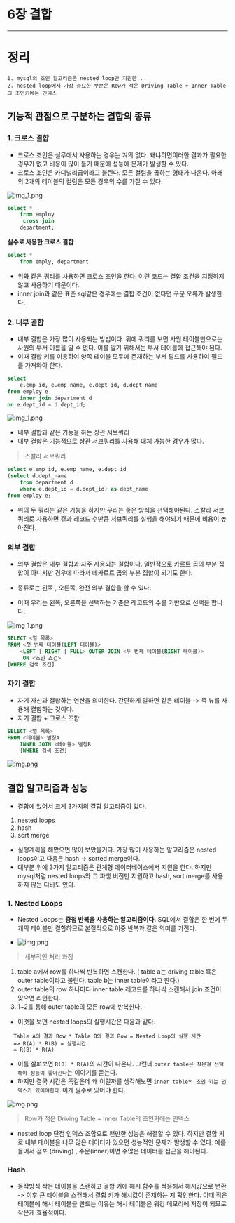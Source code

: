 # 6장 결합

---

# 정리
```
1. mysql의 조인 알고리즘은 nested loop만 지원한 .
2. nested loop에서 가장 중요한 부분은 Row가 적은 Driving Table + Inner Table의 조인키에는 인덱스

```



## 기능적 관점으로 구분하는 결합의 종류


### 1. 크로스 결합
- 크로스 조인은 실무에서 사용하는 경우는 겨의 없다. 왜냐하면이러한 결과가 필요한 경우가 없고 비용이 많이 들기 때문에 성능에 문제가 발생할 수 있다.
- 크로스 조인은 카디널리곱이라고 불린다. 모든 컬럼을 곱하는 형태가 나온다. 아래의 2개의 테이블의 컬럼은 모든 경우의 수를 가질 수 있다.

![img_1.png](../../img/크로스조인.png)

```sql
select *
    from employ
     cross join
    department;
```

**실수로 사용한 크로스 결합**

```sql
select *
    from emply, department
```
- 위와 같은 쿼리를 사용하면 크로스 조인을 한다. 이런 코드는 결합 조건을 지정하지 않고 사용하기 때문이다.
- inner join과 같은 표준 sql같은 경우에는 결합 조건이 없다면 구문 오류가 발생한다.

### 2. 내부 결합
- 내부 결합은 가장 많이 사용되는 방법이다. 위에 쿼리를 보면 사원 테이블만으로는 사원의 부서 이름을 알 수 없다. 이를 알기 위해서는 부서 테이블에 접근해야 된다.
- 이때 결합 키를 이용하여 양쪽 테이블 모두에 존재하는 부서 필드를 사용하여 필드를 가져와야 한다.

```sql
select 
    e.emp_id, e.emp_name, e.dept_id, d.dept_name
from employ e
    inner join department d
on e.dept_id = d.dept_id;
```
![img_1.png](../../img/innerjoin.png)

- 내부 결합과 같은 기능을 하는 상관 서브쿼리
- 내부 결합은 기능적으로 상관 서브쿼리를 사용해 대체 가능한 경우가 많다.

> 스칼라 서브쿼리
```sql
select e.emp_id, e.emp_name, e.dept_id
(select d.dept_name
    from department d
    where e.dept_id = d.dept_id) as dept_name
from employ e;
```

- 위의 두 쿼리는 같은 기능을 하지만 우리는 좋은 방식을 선택해야된다. 스칼라 서브쿼리로 사용하면 결과 레코드 수만큼 서브쿼리를 실행을 해야되기 때문에 비용이 높아진다.

### 외부 결합
- 외부 결합은 내부 결합과 자주 사용되는 결합이다.  일반적으로 카르트 곱의 부분 집합이 아니지만 경우에 따라서 데카르트 곱의 부분 집합이 되기도 한다.
- 종류로는 왼쪽 , 오른쪽, 완전 외부 결합을 할 수 있다.

- 이때 우리는 왼쪽, 오른쪽을 선택하는 기준은 레코드의 수를 기반으로 선택을 합니다.

![img_1.png](../../img/외부결합.png)

```sql
SELECT <열 목록>
FROM <첫 번째 테이블(LEFT 테이블)>
    <LEFT | RIGHT | FULL> OUTER JOIN <두 번째 테이블(RIGHT 테이블)>
     ON <조인 조건>
[WHERE 검색 조건]
```


### 자기 결합
- 자기 자신과 결합하는 연산을 의미한다. 간단하게 말하면 같은 테이블 -> 즉 뷰를 사용해 결합하는 것이다.
- 자기 결합 + 크로스 조합
```sql
SELECT <열 목록>
FROM <테이블> 별칭A
    INNER JOIN <테이블> 별칭B
    [WHERE 검색 조건]
```
![img.png](../../img/selfjoin.png)

## 결합 알고리즘과 성능
- 결합에 있어서 크게 3가지의 결합 알고리즘이 있다.
1. nested loops
2. hash
3. sort merge
- 실행계획을 해봤으면 많이 보았을거다. 가장 많이 사용하는 알고리즘은 nested loops이고 다음은 hash -> sorted merge이다.
- 대부분 위에 3가지 알고리즘은 관계형 데이터베이스에서 지원을 한다. 하지만 mysql처럼 nested loops와 그 파생 버전만 지원하고 hash, sort merge를 사용하지 않는 디비도 있다.


### 1. Nested Loops
- Nested Loops는 **중첩 반복을 사용하는 알고리즘이다.** SQL에서 결합은 한 번에 두 개의 테이블만 결합하므로 본질적으로 이중 반복과 같은 의미를 가진다.

- ![img.png](nestedLoops.png)

> 세부적인 처리 과정
1. table a에서 row를 하나씩 반복하면 스캔한다. ( table a는 driving table 혹은 outer table이라고 불린다. table b는 inner table이라고 한다.)
2. outer table의 row 하나마다 inner table 레코드를 하나씩 스캔해서 join 조건이 맞으면 리턴한다.
3. 1~2를 통해 outer table의 모든 row에 반복한다.

- 이것을 보면 nested loops의 실행시간은 다음과 같다.
```
  Table A의 결과 Row * Table B의 결과 Row = Nested Loop의 실행 시간
  => R(A) * R(B) = 실행시간
  = R(B) * R(A)  
```

- 이를 살펴보면 `R(B) * R(A)`의 시간이 나온다. 그런데 `outer table은 작은걸 선택해야 성능이 좋아진다`는 이야기를 듣는다.
- 하지만 결국 시간은 똑같은데 왜 이럴까를 생각해보면 `inner table의 조인 키는 인덱스가 있어야한다.`이게 필수로 있어야 한다.

![img.png](inner인덱스.png)

> Row가 적은 Driving Table + Inner Table의 조인키에는 인덱스


- nested loop 단점
인덱스 조합으로 왠만한 성능은 해결할 수 있다. 하지만 결합 키로 내부 테이블을 너무 많은 데이터가 있으면 성능적인 문제가 발생할 수 있다.
예를 들어서 점포 (driving) , 주문(inner)이면 수많은 데이터를 접근을 해야된다.


### Hash

- 동작방식
작은 테이블을 스캔하고 결합 키에 해시 함수를 적용해서 해시값으로 변환 -> 이후 큰 테이블을 스캔해서 결합 키가 해시값이 존재하는 지 확인한다.
이때 작은 테이블에 해시 테이블을 만드는 이유는 해시 테이블은 워킹 메모리에 저장이 되므로 작은게 효율적이다. 